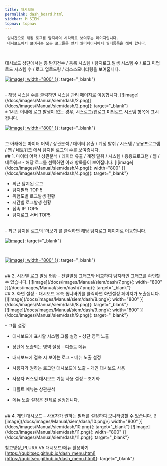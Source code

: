 ```yaml
---
title: 대시보드
permalink: dash_board.html
sidebar: M_SIEM
topnav: topnav
---
```


     실시간으로 해킹 로그를 탐지하여 시각화로 보여주는 페이지입니다.
     대시보드에서 보여지는 모든 로그들은 먼저 필터페이지에서 필터등록을 해야 합니다.

<br />

대시보드 상단에서는 총 탐지건수 / 등록 시스템 / 탐지로그 발생 시스템 수 / 로그 미업로드 시스템 수 / 로그 업로드량 / 리소스모니터링을 보여줍니다.

[![image](/docs/images/Manual/siem/dash/1.png){: width="800" }](/docs/images/Manual/siem/dash/1.png){: target="_blank"}

<br />
- 해당 시스템 수를 클릭하면 시스템 관리 페이지로 이동합니다.   
[![image](/docs/images/Manual/siem/dash/2.png)](/docs/images/Manual/siem/dash/2.png){: target="_blank"}

<br />
※ 1시간 이내에 로그 발생이 없는 경우, 시스로그/웹로그 미업로드 시스템 항목에 표시됩니다.
<br />

[![image](/docs/images/Manual/siem/dash/3.png){: width="800" }](/docs/images/Manual/siem/dash/3.png){: target="_blank"}

<br />
그 아래에는 마이터 어택 / 상관분석 / 데이터 유출 / 계정 탈취 / 시스템 / 응용프로그램 / 웹 / 네트워크 에서 탐지된 로그의 수를 보여줍니다.
<br />
## 1. 마이터 어택 / 상관분석 / 데이터 유출 / 계정 탈취 / 시스템 / 응용프로그램 / 웹 / 네트워크
- 해당 로그를 선택하면 아래 항목들이 보여집니다.   
[![image](/docs/images/Manual/siem/dash/4.png){: width="800" }](/docs/images/Manual/siem/dash/4.png){: target="_blank"}

- 최근 탐지된 로그
- 탐지필터 TOP 5
- 위험도별 로그발생 현황
- 시간별 로그발생 현황
- 접속 IP TOP5
- 탐지로그 서버 TOP5
<br />
- 최근 탐지된 로그의 ‘더보기’를 클릭하면 해당 탐지로그 페이지로 이동합니다.

[![image](/docs/images/Manual/siem/dash/5.png)](/docs/images/Manual/siem/dash/5.png){: target="_blank"}

<br />

[![image](/docs/images/Manual/siem/dash/6.png){: width="800" }](/docs/images/Manual/siem/dash/6.png){: target="_blank"}

<br />
## 2. 시간별 로그 발생 현황
- 전일발생 그래프와 비교하여 탐지라인 그래프를 확인할 수 있습니다.   
[![image](/docs/images/Manual/siem/dash/7.png){: width="800" }](/docs/images/Manual/siem/dash/7.png){: target="_blank"}

<br />
## 3. 화면 설정
- 대시보드 우측 톱니바퀴를 클릭하면 화면설정 페이지가 노출됩니다.   
[![image](/docs/images/Manual/siem/dash/8.png){: width="800" }](/docs/images/Manual/siem/dash/8.png){: target="_blank"}

<br />
[![image](/docs/images/Manual/siem/dash/9.png){: width="800" }](/docs/images/Manual/siem/dash/9.png){: target="_blank"}

 <br />

– 그룹 설정

- 대시보드에 표시할 시스템 그룹 설정
– 상단 영역 노출

- 상단에 노출되는 영역 설정
– 디폴트 메뉴

- 대시보드에 접속 시 보이는 로그
– 메뉴 노출 설정

- 사용자가 원하는 로그만 대시보드에 노출
– 개인 대시보드 사용

- 사용자 커스텀 대시보드 기능 사용 설정
– 초기화

- 디폴트 메뉴는 상관분석
- 메뉴 노출 설정은 전체로 설정됩니다.

<br />
## 4. 개인 대시보드
– 사용자가 원하는 필터를 설정하여 모니터링할 수 있습니다.   
[![image](/docs/images/Manual/siem/dash/10.png){: width="800" }](/docs/images/Manual/siem/dash/10.png){: target="_blank"}   
[![image](/docs/images/Manual/siem/dash/11.png){: width="800" }](/docs/images/Manual/siem/dash/11.png){: target="_blank"}

 참고영상_PLURA V5 대시보드/메뉴 활용하기   
 [https://qubitsec.github.io/dash_menu.html](https://qubitsec.github.io/dash_menu.html){: target="_blank"}